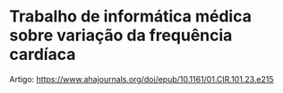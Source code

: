 # Trabalho de informática médica sobre variação da frequência cardíaca

Artigo:
https://www.ahajournals.org/doi/epub/10.1161/01.CIR.101.23.e215
